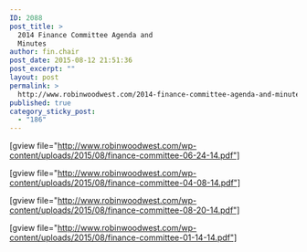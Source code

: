 ```yaml
---
ID: 2088
post_title: >
  2014 Finance Committee Agenda and
  Minutes
author: fin.chair
post_date: 2015-08-12 21:51:36
post_excerpt: ""
layout: post
permalink: >
  http://www.robinwoodwest.com/2014-finance-committee-agenda-and-minutes/
published: true
category_sticky_post:
  - "186"
---
```

[gview file="http://www.robinwoodwest.com/wp-content/uploads/2015/08/finance-committee-06-24-14.pdf"]

[gview file="http://www.robinwoodwest.com/wp-content/uploads/2015/08/finance-committee-04-08-14.pdf"]

[gview file="http://www.robinwoodwest.com/wp-content/uploads/2015/08/finance-committee-08-20-14.pdf"]

[gview file="http://www.robinwoodwest.com/wp-content/uploads/2015/08/finance-committee-01-14-14.pdf"]